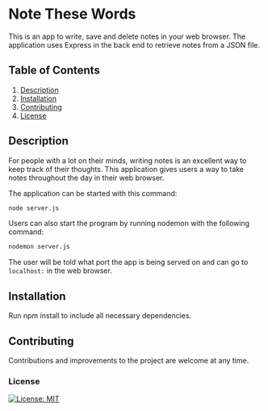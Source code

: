# Note These Words
This is an app to write, save and delete notes in your web browser. The application uses Express in the back end to retrieve notes from a JSON file.

## Table of Contents
1. [Description](#description)
2. [Installation](#installation)
3. [Contributing](#contributing)
4. [License](#license)

## Description
For people with a lot on their minds, writing notes is an excellent way to keep track of their thoughts. This application gives users a way to take notes throughout the day in their web browser. 

The application can be started with this command:

```sh
node server.js
```

Users can also start the program by running nodemon with the following command:

```sh
nodemon server.js
```

The user will be told what port the app is being served on and can go to `localhost:` in the web browser.

## Installation

Run npm install to include all necessary dependencies.

## Contributing

Contributions and improvements to the project are welcome at any time. 

### License
[![License: MIT](https://img.shields.io/badge/License-MIT-yellow.svg)](https://opensource.org/licenses/MIT)